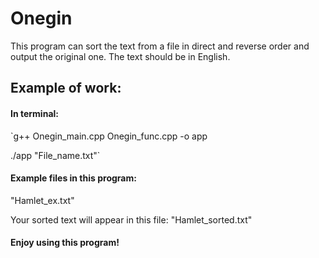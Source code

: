# Onegin

This program can sort the text from a file in direct and reverse order and output the original one.
The text should be in English.


## Example of work:

#### In terminal:

`g++ Onegin_main.cpp Onegin_func.cpp -o app

./app "File_name.txt"`


#### Example files in this program:
"Hamlet_ex.txt"

Your sorted text will appear in this file: "Hamlet_sorted.txt"

#### Enjoy using this program!
